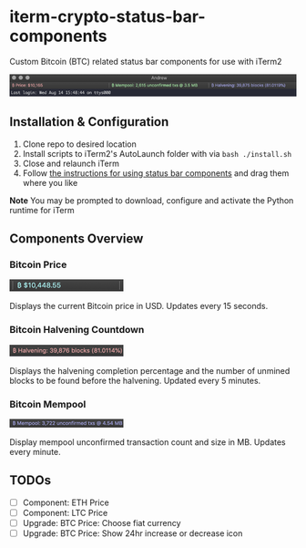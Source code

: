 # iterm-crypto-status-bar-components
Custom Bitcoin (BTC) related status bar components for use with iTerm2

![overview](screenshots/overview.png)

## Installation & Configuration
1. Clone repo to desired location
2. Install scripts to iTerm2's AutoLaunch folder with via `bash ./install.sh`
3. Close and relaunch iTerm
4. Follow [the instructions for using status bar components](https://www.iterm2.com/3.3/documentation-status-bar.html) and drag them where you like

**Note** You may be prompted to download, configure and activate the Python runtime for iTerm


## Components Overview

### Bitcoin Price
![btc_price](screenshots/btc_price.png)

Displays the current Bitcoin price in USD. Updates every 15 seconds.

### Bitcoin Halvening Countdown
![btc_halvening](screenshots/btc_halvening.png)

Displays the halvening completion percentage and the number of unmined blocks to be found before the halvening.  Updated every 5 minutes.

### Bitcoin Mempool
![mempool_size](screenshots/btc_mempool.png)

Display mempool unconfirmed transaction count and size in MB. Updates every minute.


## TODOs
- [ ] Component: ETH Price
- [ ] Component: LTC Price
- [ ] Upgrade: BTC Price: Choose fiat currency
- [ ] Upgrade: BTC Price: Show 24hr increase or decrease icon
